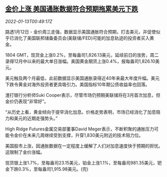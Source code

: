 <!--1642035663000-->
[金价上涨 美国通胀数据符合预期拖累美元下跌](https://cn.reuters.com/article/precious-metals-0112-wedn-idCNKBS2JN02B)
------

<div><i>2022-01-13T00:49:17Z</i></div><p>路透1月12日 - 金价周三走强，数据显示美国通胀符合预期，打击美元，并促使似乎已消化了美国联邦储备委员会(美联储/FED)可能的加息轨迹的投资者买入黄金。</p><p>1804 GMT，现货金上涨0.2%，至每盎司1,826.13美元，延续前日的涨势，周二录得12月中以来的最大单日涨幅。美国黄金期货上涨0.4%，报每盎司1,826.10美元。</p><p>美元触及两个月最低，此前数据显示美国通胀录得近40年来最大年度升幅。美元下跌令黄金对海外投资者更具吸引力。美国指标10年期公债收益率也回落。</p><p>渣打银行分析师Suki Cooper表示，尽管市场仍预期美联储将在3月首次加息，但金价仍表现“非常好”。</p><p>“从历史上看，黄金倾向于提早消化加息。价格走势表明，市场已经消化了加息阻力和美元的近期走强势头。”</p><p>High Ridge Futures金属交易部董事David Meger表示，不断积聚的通胀压力可能令金价在未来几周继续受到支撑，升穿1,830美元附近的技术阻力位。</p><p>美国股市上涨，因通胀数据在一定程度上缓解了人们对加息速度快于预期的担忧。这限制了金价涨幅。</p><p>现货银上涨1.7%，至每盎司23.15美元，铂金上涨1.1%，至每盎司981.35美元，钯金下跌0.3%，至每盎司1,915.98美元。(完)</p>
